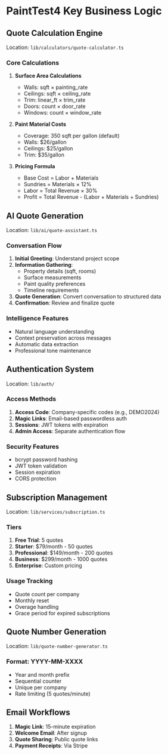 # PaintTest4 Key Business Logic

## Quote Calculation Engine
Location: `lib/calculators/quote-calculator.ts`

### Core Calculations
1. **Surface Area Calculations**
   - Walls: sqft × painting_rate
   - Ceilings: sqft × ceiling_rate
   - Trim: linear_ft × trim_rate
   - Doors: count × door_rate
   - Windows: count × window_rate

2. **Paint Material Costs**
   - Coverage: 350 sqft per gallon (default)
   - Walls: $26/gallon
   - Ceilings: $25/gallon
   - Trim: $35/gallon

3. **Pricing Formula**
   - Base Cost = Labor + Materials
   - Sundries = Materials × 12%
   - Labor = Total Revenue × 30%
   - Profit = Total Revenue - (Labor + Materials + Sundries)

## AI Quote Generation
Location: `lib/ai/quote-assistant.ts`

### Conversation Flow
1. **Initial Greeting**: Understand project scope
2. **Information Gathering**: 
   - Property details (sqft, rooms)
   - Surface measurements
   - Paint quality preferences
   - Timeline requirements
3. **Quote Generation**: Convert conversation to structured data
4. **Confirmation**: Review and finalize quote

### Intelligence Features
- Natural language understanding
- Context preservation across messages
- Automatic data extraction
- Professional tone maintenance

## Authentication System
Location: `lib/auth/`

### Access Methods
1. **Access Code**: Company-specific codes (e.g., DEMO2024)
2. **Magic Links**: Email-based passwordless auth
3. **Sessions**: JWT tokens with expiration
4. **Admin Access**: Separate authentication flow

### Security Features
- bcrypt password hashing
- JWT token validation
- Session expiration
- CORS protection

## Subscription Management
Location: `lib/services/subscription.ts`

### Tiers
1. **Free Trial**: 5 quotes
2. **Starter**: $79/month - 50 quotes
3. **Professional**: $149/month - 200 quotes
4. **Business**: $299/month - 1000 quotes
5. **Enterprise**: Custom pricing

### Usage Tracking
- Quote count per company
- Monthly reset
- Overage handling
- Grace period for expired subscriptions

## Quote Number Generation
Location: `lib/quote-number-generator.ts`

### Format: YYYY-MM-XXXX
- Year and month prefix
- Sequential counter
- Unique per company
- Rate limiting (5 quotes/minute)

## Email Workflows
1. **Magic Link**: 15-minute expiration
2. **Welcome Email**: After signup
3. **Quote Sharing**: Public quote links
4. **Payment Receipts**: Via Stripe